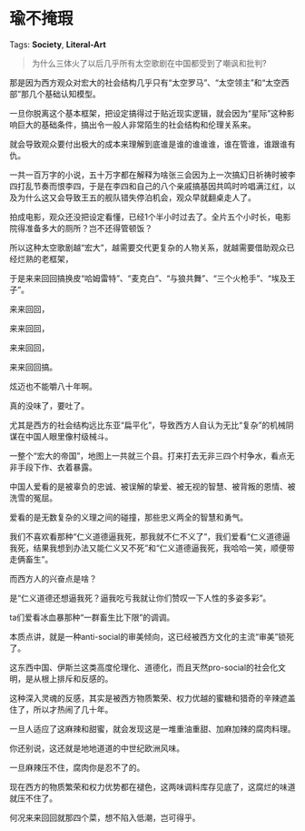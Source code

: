 # 瑜不掩瑕

Tags: **Society**, **Literal-Art**

> 为什么三体火了以后几乎所有太空歌剧在中国都受到了嘲讽和批判?



那是因为西方观众对宏大的社会结构几乎只有“太空罗马”、“太空领主”和“太空西部”那几个基础认知模型。

一旦你脱离这个基本框架，把设定搞得过于贴近现实逻辑，就会因为“星际”这种影响巨大的基础条件，搞出令一般人非常陌生的社会结构和伦理关系来。

就会导致观众要付出极大的成本来理解到底谁是谁的谁谁谁，谁在管谁，谁跟谁有仇。

一共一百万字的小说，五十万字都在解释为啥张三会因为上一次搞幻日祈祷时被李四打乱节奏而恨李四，于是在李四和自己的八个亲戚搞基因共鸣时吟唱满江红，以及为什么这又会导致王五的舰队错失停泊机会，观众早就翻桌走人了。

拍成电影，观众还没把设定看懂，已经1个半小时过去了。全片五个小时长，电影院得准备多大的厕所？岂不还得管顿饭？

所以这种太空歌剧越“宏大”，越需要交代更复杂的人物关系，就越需要借助观众已经烂熟的老框架，

于是来来回回搞换皮“哈姆雷特”、“麦克白”、“与狼共舞”、“三个火枪手”、“埃及王子”。

来来回回，

来来回回，

来来回回，

来来回回搞。

炫迈也不能嚼八十年啊。

真的没味了，要吐了。

  


尤其是西方的社会结构远比东亚“扁平化”，导致西方人自认为无比“复杂”的机械阴谋在中国人眼里像村级械斗。

一整个“宏大的帝国”，地图上一共就三个县。打来打去无非三四个村争水，看点无非手段下作、衣着暴露。

中国人爱看的是被辜负的忠诚、被误解的挚爱、被无视的智慧、被背叛的恩情、被洗雪的冤屈。

爱看的是无数复杂的义理之间的碰撞，那些忠义两全的智慧和勇气。

我们不喜欢看那种“仁义道德逼我死，那我就不仁不义了”，我们爱看“仁义道德逼我死，结果我想到办法又能仁义又不死”和“仁义道德逼我死，我哈哈一笑，顺便带走俩畜生”。

而西方人的兴奋点是啥？

是“仁义道德还想逼我死？逼我吃亏我就让你们赞叹一下人性的多姿多彩”。

ta们爱看冰血暴那种“一群畜生比下限”的调调。

本质点讲，就是一种anti-social的审美倾向，这已经被西方文化的主流“审美”锁死了。

这东西中国、伊斯兰这类高度伦理化、道德化，而且天然pro-social的社会化文明，是从根上排斥和反感的。

这种深入灵魂的反感，其实是被西方物质繁荣、权力优越的蜜糖和猎奇的辛辣遮盖住了，所以才热闹了几十年。

一旦人适应了这麻辣和甜蜜，就会发现这是一堆重油重甜、加麻加辣的腐肉料理。

你还别说，这还就是地地道道的中世纪欧洲风味。

一旦麻辣压不住，腐肉你是忍不了的。

现在西方的物质繁荣和权力优势都在褪色，这两味调料库存见底了，这腐烂的味道就压不住了。

何况来来回回就那四个菜，想不陷入低潮，岂可得乎。



